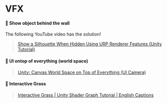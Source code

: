 # VFX

#### 💫 Show object behind the wall

The following YouTube video has the solution!

> [Show a Silhouette When Hidden Using URP Renderer Features (Unity Tutorial)](https://www.youtube.com/watch?v=GAh225QNpm0&ab_channel=KetraGames)

#### 💫 UI ontop of everything (world space)

> [Unity: Canvas World Space on Top of Everything (UI Camera)](https://www.youtube.com/watch?v=uGJ1L0xnEb4&ab_channel=Fix)

#### 💫 Interactive Grass

> [Interactive Grass | Unity Shader Graph Tutorial | English Captions](https://www.youtube.com/watch?v=e5dxF8Ojhhc&ab_channel=GameSlave)

